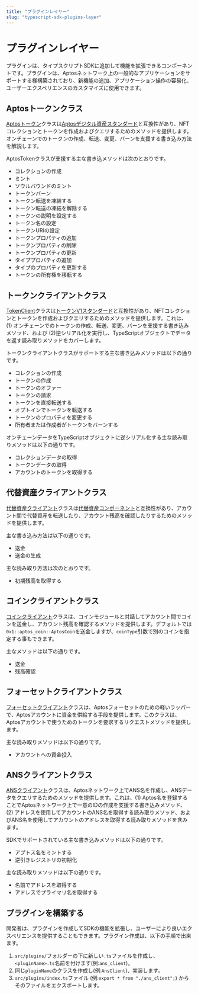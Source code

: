 ```yaml
---
title: "プラグインレイヤー"
slug: "typescript-sdk-plugins-layer"
---
```


# プラグインレイヤー

プラグインは、タイプスクリプトSDKに追加して機能を拡張できるコンポーネントです。プラグインは、Aptosネットワーク上の一般的なアプリケーションをサポートする様構築されており、新機能の追加、アプリケーション操作の容易化、ユーザーエクスペリエンスのカスタマイズに使用できます。

## Aptosトークンクラス

[Aptosトークン](https://github.com/aptos-labs/aptos-core/blob/main/ecosystem/typescript/sdk/src/plugins/aptos_token.ts)クラスは[Aptosデジタル資産スタンダード](../../standards/digital-asset.md)と互換性があり、NFTコレクションとトークンを作成およびクエリするためのメソッドを提供します。オンチェーンでのトークンの作成、転送、変更、バーンを支援する書き込み方法を解説します。

AptosTokenクラスが支援する主な書き込メソッドは次のとおりです。

- コレクションの作成
- ミント
- ソウルバウンドのミント
- トークンバーン
- トークン転送を凍結する
- トークン転送の凍結を解除する
- トークンの説明を設定する
- トークン名の設定
- トークンURIの設定
- トークンプロパティの追加
- トークンプロパティの削除
- トークンプロパティの更新
- タイププロパティの追加
- タイプのプロパティを更新する
- トークンの所有権を移転する

## トークンクライアントクラス

[TokenClient](https://github.com/aptos-labs/aptos-core/blob/main/ecosystem/typescript/sdk/src/plugins/token_client.ts)クラスは[トークンV1スタンダード](../../standards/aptos-token.md)と互換性があり、NFTコレクションとトークンを作成およびクエリするためのメソッドを提供します。これは、 (1) オンチェーンでのトークンの作成、転送、変更、バーンを支援する書き込みメソッド、および (2)逆シリアル化を実行し、TypeScriptオブジェクトでデータを返す読み取りメソッドをカバーします。

トークンクライアントクラスがサポートする主な書き込みメソッドは以下の通りです。

- コレクションの作成
- トークンの作成
- トークンのオファー
- トークンの請求
- トークンを直接転送する
- オプトインでトークンを転送する
- トークンのプロパティを変更する
- 所有者または作成者がトークンをバーンする

オンチェーンデータをTypeScriptオブジェクトに逆シリアル化する主な読み取りメソッドは以下の通りです。

- コレクションデータの取得
- トークンデータの取得
- アカウントのトークンを取得する

## 代替資産クライアントクラス

[代替資産クライアント](https://github.com/aptos-labs/aptos-core/blob/main/ecosystem/typescript/sdk/src/plugins/fungible_asset_client.ts)クラスは[代替資産コンポーネント](../../standards/fungible-asset.md)と互換性があり、アカウント間で代替資産を転送したり、アカウント残高を確認したりするためのメソッドを提供します。

主な書き込み方法は以下の通りです。

- 送金
- 送金の生成

主な読み取り方法は次のとおりです。

- 初期残高を取得する

## コインクライアントクラス

[コインクライアント](https://github.com/aptos-labs/aptos-core/blob/main/ecosystem/typescript/sdk/src/plugins/coin_client.ts)クラスは、コインモジュールと対話してアカウント間でコインを送金し、アカウント残高を確認するメソッドを提供します。デフォルトでは `0x1::aptos_coin::AptosCoin`を送金しますが、`coinType`引数で別のコインを指定する事もできます。

主なメソッドは以下の通りです。

- 送金
- 残高確認

## フォーセットクライアントクラス

[フォーセットクライアント](https://github.com/aptos-labs/aptos-core/blob/main/ecosystem/typescript/sdk/src/plugins/faucet_client.ts)クラスは、Aptosフォーセットのための軽いラッパーで、Aptosアカウントに資金を供給する手段を提供します。このクラスは、Aptosアカウントで使うためのトークンを要求するリクエストメソッドを提供します。

主な読み取りメソッドは以下の通りです。

- アカウントへの資金投入

## ANSクライアントクラス

[ANSクライアント](https://github.com/aptos-labs/aptos-core/blob/main/ecosystem/typescript/sdk/src/plugins/ans_client.ts)クラスは、Aptosネットワーク上でANS名を作成し、ANSデータをクエリするためのメソッドを提供します。これは、(1) Aptos名を登録することでAptosネットワーク上で一意のIDの作成を支援する書き込みメソッド、(2) アドレスを使用してアカウントのANS名を取得する読み取りメソッド、およびANS名を使用してアカウントのアドレスを取得する読み取りメソッドを含みます。

SDKでサポートされている主な書き込みメソッドは以下の通りです。

- アプトス名をミントする
- 逆引きレジストリの初期化

主な読み取りメソッドは以下の通りです。

- 名前でアドレスを取得する
- アドレスでプライマリ名を取得する

## プラグインを構築する

開発者は、プラグインを作成してSDKの機能を拡張し、ユーザーにより良いエクスペリエンスを提供することもできます。プラグイン作成は、以下の手順で出来ます。

1. `src/plugins/`フォルダーの下に新しい`.ts`ファイルを作成し、`<pluginName>.ts`名前を付けます(例:`ans_client`)。
2. 同じ`pluginName`のクラスを作成し(例:`AnsClient`)、実装します。
3. `src/plugins/index.ts`ファイル (例:`export * from "./ans_client";`) からそのファイルをエクスポートします。

